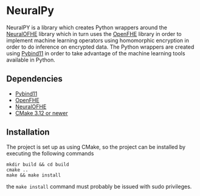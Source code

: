 # NeuralPy
NeuralPY is a library which creates Python wrappers around the [NeuralOFHE](https://github.com/LinusHenke99/NeuralOFHE)
library which in turn uses the [OpenFHE](https://github.com/openfheorg/openfhe-development) library in order to implement 
machine learning operators using homomorphic encryption in order to do inference on encrypted data. The Python wrappers
are created using [Pybind11](https://pybind11.readthedocs.io/en/stable/) in order to take advantage of the machine 
learning tools available in Python.

## Dependencies
- [Pybind11](https://github.com/pybind/pybind11)
- [OpenFHE](https://github.com/openfheorg/openfhe-development)
- [NeuralOFHE](https://github.com/LinusHenke99/NeuralOFHE)
- [CMake 3.12 or newer](https://cmake.org/)

## Installation
The project is set up as using CMake, so the project can be installed by executing the following commands
```
mkdir build && cd build
cmake ..
make && make install
```
the `make install` command must probably be issued with sudo privileges.

## 
